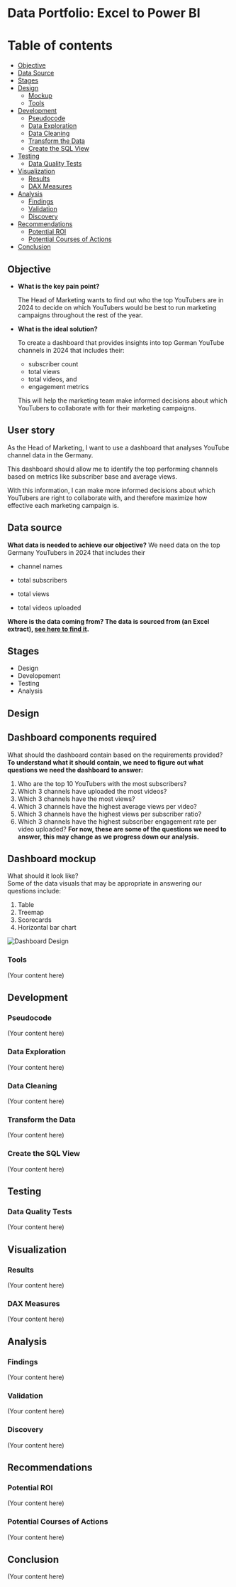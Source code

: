 # Data Portfolio: Excel to Power BI

# Table of contents

- [Objective](#objective)
- [Data Source](#data-source)
- [Stages](#stages)
- [Design](#design)
  - [Mockup](#mockup)
  - [Tools](#tools)
- [Development](#development)
  - [Pseudocode](#pseudocode)
  - [Data Exploration](#data-exploration)
  - [Data Cleaning](#data-cleaning)
  - [Transform the Data](#transform-the-data)
  - [Create the SQL View](#create-the-sql-view)
- [Testing](#testing)
  - [Data Quality Tests](#data-quality-tests)
- [Visualization](#visualization)
  - [Results](#results)
  - [DAX Measures](#dax-measures)
- [Analysis](#analysis)
  - [Findings](#findings)
  - [Validation](#validation)
  - [Discovery](#discovery)
- [Recommendations](#recommendations)
  - [Potential ROI](#potential-roi)
  - [Potential Courses of Actions](#potential-courses-of-actions)
- [Conclusion](#conclusion)

## Objective

- **What is the key pain point?**

  The Head of Marketing wants to find out who the top YouTubers are in 2024 to decide on which YouTubers would be best to run marketing campaigns throughout the rest of the year.

- **What is the ideal solution?**

  To create a dashboard that provides insights into top German YouTube channels in 2024 that includes their:
  - subscriber count
  - total views
  - total videos, and
  - engagement metrics

  This will help the marketing team make informed decisions about which YouTubers to collaborate with for their marketing campaigns.


## User story

As the Head of Marketing, I want to use a dashboard that analyses YouTube channel data in the Germany.

This dashboard should allow me to identify the top performing channels based on metrics like subscriber base and average views.

With this information, I can make more informed decisions about which YouTubers are right to collaborate with, and therefore maximize how effective each marketing campaign is.

## Data source

**What data is needed to achieve our objective?**
We need data on the top Germany YouTubers in 2024 that includes their

- channel names

- total subscribers

- total views

- total videos uploaded

**Where is the data coming from? The data is sourced from  (an Excel extract), [see here to find it](https://www.kaggle.com/datasets/bhavyadhingra00020/top-100-social-media-influencers-2024-countrywise?resource=download).**


## Stages

- Design
- Developement
- Testing
- Analysis

## Design

## Dashboard components required
What should the dashboard contain based on the requirements provided?<br>
**To understand what it should contain, we need to figure out what questions we need the dashboard to answer:** <br>

1. Who are the top 10 YouTubers with the most subscribers?
2. Which 3 channels have uploaded the most videos?
3. Which 3 channels have the most views?
4. Which 3 channels have the highest average views per video?
5. Which 3 channels have the highest views per subscriber ratio?
6. Which 3 channels have the highest subscriber engagement rate per video uploaded?
**For now, these are some of the questions we need to answer, this may change as we progress down our analysis.**

## Dashboard mockup
What should it look like?<br>
Some of the data visuals that may be appropriate in answering our questions include:

1. Table
2. Treemap
3. Scorecards
4. Horizontal bar chart

![Dashboard Design](https://github.com/fatmajabar/Top-channel-in-Germany.github.io/raw/main/assets/images/dashboard_design.png)

### Tools
(Your content here)

## Development
### Pseudocode
(Your content here)

### Data Exploration
(Your content here)

### Data Cleaning
(Your content here)

### Transform the Data
(Your content here)

### Create the SQL View
(Your content here)

## Testing
### Data Quality Tests
(Your content here)

## Visualization
### Results
(Your content here)

### DAX Measures
(Your content here)

## Analysis
### Findings
(Your content here)

### Validation
(Your content here)

### Discovery
(Your content here)

## Recommendations
### Potential ROI
(Your content here)

### Potential Courses of Actions
(Your content here)

## Conclusion
(Your content here)
